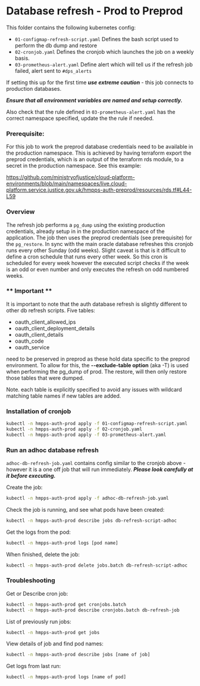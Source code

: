 # Database refresh - Prod to Preprod

This folder contains the following kubernetes config:

- `01-configmap-refresh-script.yaml` Defines the bash script used to perform the db dump and restore
- `02-cronjob.yaml` Defines the cronjob which launches the job on a weekly basis.
- `03-prometheus-alert.yaml` Define alert which will tell us if the refresh job failed, alert sent to `#dps_alerts`

If setting this up for the first time ***use extreme caution*** - this job connects to production databases.

***Ensure that all environment variables are named and setup correctly.***

Also check that the rule defined in `03-prometheus-alert.yaml` has the correct namespace specified, update the the rule if needed.

### Prerequisite:

For this job to work the preprod database credentials need to be available in the production namespace. This is achieved by having terraform export the preprod credentials, which is an output of the terraform rds module, to a secret in the production namespace.  See this example:

<https://github.com/ministryofjustice/cloud-platform-environments/blob/main/namespaces/live.cloud-platform.service.justice.gov.uk/hmpps-auth-preprod/resources/rds.tf#L44-L59>

### Overview

The refresh job performs a `pg_dump` using the existing production credentials, already setup in in the production namespace of the application.  The job then uses the preprod credentials (see prerequisite) for the `pg_restore`.
In sync with the main oracle database refreshes this cronjob runs every other Sunday (odd weeks).  Slight caveat is that is it difficult to define a cron schedule that runs every other week.  So this cron is scheduled for every week however the executed script checks if the week is an odd or even number and only executes the refresh on odd numbered weeks.

### ** Important **

It is important to note that the auth database refresh is slightly different to other db refresh scripts.  Five tables: 
 - oauth_client_allowed_ips
 - oauth_client_deployment_details
 - oauth_client_details
 - oauth_code 
 - oauth_service

need to be preserved in preprod as these hold data specific to the preprod environment.  To allow for this, 
the **--exclude-table option** (aka -T) is used when performing the pg_dump of prod.  The restore, will then only restore 
those tables that were dumped.

Note. each table is explicitly specified to avoid any issues with wildcard matching table names if new tables are added.

### Installation of cronjob

```bash
kubectl -n hmpps-auth-prod apply -f 01-configmap-refresh-script.yaml
kubectl -n hmpps-auth-prod apply -f 02-cronjob.yaml
kubectl -n hmpps-auth-prod apply -f 03-prometheus-alert.yaml
```

### Run an adhoc database refresh

```adhoc-db-refresh-job.yaml``` contains config similar to the cronjob above -  however it is a one off job that will run immediately.  ***Please look carefully at it before executing.***

Create the job:

```bash
kubectl -n hmpps-auth-prod apply -f adhoc-db-refresh-job.yaml
```

Check the job is running, and see what pods have been created:

```bash
kubectl -n hmpps-auth-prod describe jobs db-refresh-script-adhoc
```

Get the logs from the pod:

```bash
kubectl -n hmpps-auth-prod logs [pod name]
```

When finished, delete the job:

```bash
kubectl -n hmpps-auth-prod delete jobs.batch db-refresh-script-adhoc
```

### Troubleshooting

Get or Describe cron job:

```bash
kubectl -n hmpps-auth-prod get cronjobs.batch
kubectl -n hmpps-auth-prod describe cronjobs.batch db-refresh-job
```

List of previously run jobs:

```bash
kubectl -n hmpps-auth-prod get jobs
```

View details of job and find pod names:

```bash
kubectl -n hmpps-auth-prod describe jobs [name of job]
```

Get logs from last run:

```bash
kubectl -n hmpps-auth-prod logs [name of pod]
```
